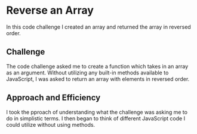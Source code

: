 # Reverse an Array 
In this code challenge I created an array and returned the array in reversed order.

## Challenge
The code challenge asked me to create a function which takes in an array as an argument. Without utilizing any built-in methods available to JavaScript, I was asked to return an array with elements in reversed order.

## Approach and Efficiency 
I took the pproach of understanding what the challenge was asking me to do in simplistic terms. I then began to think of different JavaScript code I could utilize without using methods.

